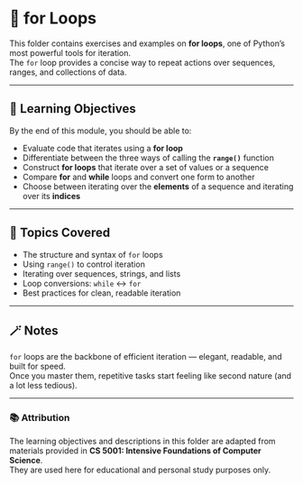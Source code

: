 # 🔂 for Loops

This folder contains exercises and examples on **for loops**, one of Python’s most powerful tools for iteration.  
The `for` loop provides a concise way to repeat actions over sequences, ranges, and collections of data.

---

## 🎯 Learning Objectives
By the end of this module, you should be able to:

- Evaluate code that iterates using a **for loop**  
- Differentiate between the three ways of calling the **`range()`** function  
- Construct **for loops** that iterate over a set of values or a sequence  
- Compare **for** and **while** loops and convert one form to another  
- Choose between iterating over the **elements** of a sequence and iterating over its **indices**  

---

## 🧩 Topics Covered
- The structure and syntax of `for` loops  
- Using `range()` to control iteration  
- Iterating over sequences, strings, and lists  
- Loop conversions: `while` ↔ `for`  
- Best practices for clean, readable iteration  

---

## 🪄 Notes
`for` loops are the backbone of efficient iteration — elegant, readable, and built for speed.  
Once you master them, repetitive tasks start feeling like second nature (and a lot less tedious).

---

### 📚 Attribution
The learning objectives and descriptions in this folder are adapted from materials provided in **CS 5001: Intensive Foundations of Computer Science**.  
They are used here for educational and personal study purposes only.
